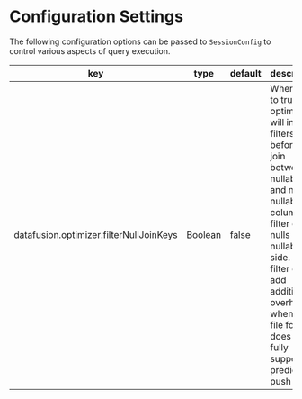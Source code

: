 <!---
  Licensed to the Apache Software Foundation (ASF) under one
  or more contributor license agreements.  See the NOTICE file
  distributed with this work for additional information
  regarding copyright ownership.  The ASF licenses this file
  to you under the Apache License, Version 2.0 (the
  "License"); you may not use this file except in compliance
  with the License.  You may obtain a copy of the License at

    http://www.apache.org/licenses/LICENSE-2.0

  Unless required by applicable law or agreed to in writing,
  software distributed under the License is distributed on an
  "AS IS" BASIS, WITHOUT WARRANTIES OR CONDITIONS OF ANY
  KIND, either express or implied.  See the License for the
  specific language governing permissions and limitations
  under the License.
-->

<!---
This file was generated by the dev/update-config-docs.sh script.
Do not edit it manually as changes will be overwritten.
Instead, edit dev/update-config-docs.sh or the docstrings in datafusion/core/src/config.rs.
-->

# Configuration Settings

The following configuration options can be passed to `SessionConfig` to control various aspects of query execution.

| key                                     | type    | default | description                                                                                                                                                                                                                                                     |
| --------------------------------------- | ------- | ------- | --------------------------------------------------------------------------------------------------------------------------------------------------------------------------------------------------------------------------------------------------------------- |
| datafusion.optimizer.filterNullJoinKeys | Boolean | false   | When set to true, the optimizer will insert filters before a join between a nullable and non-nullable column to filter out nulls on the nullable side. This filter can add additional overhead when the file format does not fully support predicate push down. |

